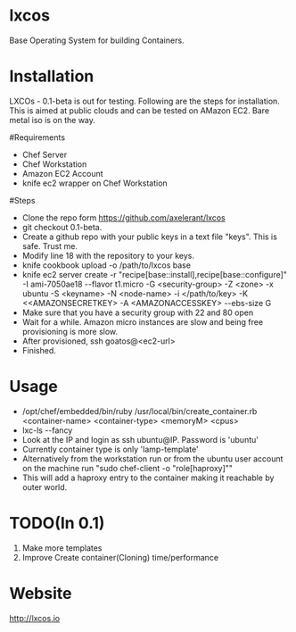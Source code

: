 lxcos
=====

Base Operating System for building Containers.

Installation
============

LXCOs - 0.1-beta is out for testing. Following are the steps for installation.
This is aimed at public clouds and can be tested on AMazon EC2. Bare metal iso
is on the way.

#Requirements
* Chef Server
* Chef Workstation
* Amazon EC2 Account
* knife ec2 wrapper on Chef Workstation

#Steps
* Clone the repo form https://github.com/axelerant/lxcos
* git checkout 0.1-beta.
* Create a github repo with your public keys in a text file "keys". This is safe. Trust me.
* Modify line 18 with the repository to your keys.
* knife cookbook upload -o /path/to/lxcos base
* knife ec2 server create -r "recipe[base::install],recipe[base::configure]" -I ami-7050ae18 --flavor t1.micro -G &lt;security-group&gt; -Z &lt;zone&gt; -x ubuntu -S &lt;keyname&gt; -N &lt;node-name&gt; -i &lt;/path/to/key&gt; -K &lt;<AMAZONSECRETKEY&gt; -A &lt;AMAZONACCESSKEY&gt; --ebs-size G
* Make sure that you have a security group with 22 and 80 open
* Wait for a while. Amazon micro instances are slow and being free provisioning is more slow.
* After provisioned, ssh goatos@&lt;ec2-url&gt;
* Finished.

Usage
=====

* /opt/chef/embedded/bin/ruby /usr/local/bin/create_container.rb &lt;container-name&gt; &lt;container-type&gt; &lt;memoryM&gt; &lt;cpus&gt;
* lxc-ls --fancy
* Look at the IP and login as ssh ubuntu@IP. Password is 'ubuntu' 
* Currently container type is only 'lamp-template'
* Alternatively from the workstation run or from the ubuntu user account on the machine run "sudo chef-client -o "role[haproxy]""
* This will add a haproxy entry to the container making it reachable by outer world.


TODO(In 0.1)
=============

1. Make more templates
2. Improve Create container(Cloning) time/performance


Website
=======

http://lxcos.io
